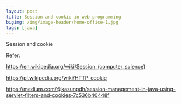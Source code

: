 ```yaml
---
layout: post
title: Session and cookie in web programming
bigimg: /img/image-header/home-office-1.jpg
tags: [java]
---
```


Session and cookie



Refer: 

https://en.wikipedia.org/wiki/Session_(computer_science)

https://pl.wikipedia.org/wiki/HTTP_cookie

https://medium.com/@kasunpdh/session-management-in-java-using-servlet-filters-and-cookies-7c536b40448f

